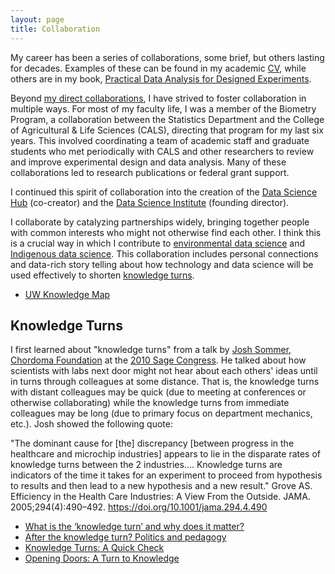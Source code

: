 ```yaml
---
layout: page
title: Collaboration
---
```


My career has been a series of collaborations,
some brief, but others lasting for decades.
Examples of these can be found in my academic [CV](https://pages.stat.wisc.edu/~yandell/vita.pdf),
while others are in my book, 
[Practical Data Analysis for Designed Experiments](http://www.stat.wisc.edu/~yandell/pda).

Beyond
[my direct collaborations](https://datascience.sharedigm.com/cmap/?query=yandell&category=people&info=collaborators),
I have strived
to foster collaboration in multiple ways.
For most of my faculty life, I was a member of the Biometry Program, a collaboration between the Statistics Department and the College of Agricultural & Life Sciences (CALS),
directing that program for my last six years.
This involved coordinating a team of academic staff and graduate students who met periodically
with CALS and other researchers to review and
improve experimental design and data analysis.
Many of these collaborations led to research
publications or federal grant support.

I continued this spirit of collaboration into
the creation of the [Data Science Hub](https://datascience.wisc.edu/hub) (co-creator) and the [Data Science Institute](https://datascience.wisc.edu/institution) (founding director).

I collaborate by catalyzing partnerships widely,
bringing together people with common interests who might not otherwise find each other. 
I think this is a crucial way in which I 
contribute to [environmental data science](/pages/eds/) and [Indigenous data science](/pages/indigenous/).
This collaboration includes personal connections
and data-rich story telling about how technology
and data science will be used effectively to
shorten [knowledge turns](#knowledge-turns).

- [UW Knowledge Map](https://datascience.sharedigm.com/cmap/?query=yandell&category=people&info=collaborators)

## Knowledge Turns

I first learned about "knowledge turns" from a talk by [Josh Sommer, Chordoma Foundation](https://www.chordomafoundation.org/) at the [2010 Sage Congress](https://sagebionetworks.org/events/commons-congress-2010-2012/).
He talked about how scientists with labs next door might not hear about each
others' ideas until in turns through colleagues at some distance. That is,
the knowledge turns with distant colleagues may be quick (due to meeting at
conferences or otherwise collaborating) while the knowledge turns from
immediate colleagues may be long (due to primary focus on department mechanics,
etc.). Josh showed the following quote:

"The dominant cause for [the] discrepancy [between progress in the healthcare and microchip industries] appears to lie in the disparate rates of knowledge turns between the 2 industries.... Knowledge turns are indicators of the time it takes for an experiment to proceed from hypothesis to results and then lead to a new hypothesis and a new result." Grove AS. Efficiency in the Health Care Industries: A View From the Outside. JAMA. 2005;294(4):490–492. <https://doi.org/10.1001/jama.294.4.490>

- [What is the ‘knowledge turn’ and why does it matter?](https://impolitegeography.wordpress.com/2012/12/10/what-is-the-knowledge-turn-and-why-does-it-matter/)
- [After the knowledge turn? Politics and pedagogy](https://www.tandfonline.com/doi/full/10.1080/09585176.2019.1601844)
- [Knowledge Turns: A Quick Check](https://www.kee-inc.com/kturns.htm)
- [Opening Doors: A Turn to Knowledge](https://onlinelibrary.wiley.com/doi/abs/10.1111/hith.12179)


<!--
## Resources

* [Stats Collaboration Box](https://uwmadison.app.box.com/folder/198764997699) (restricted)
-->

